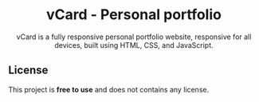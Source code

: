 <div align="center">

# vCard - Personal portfolio

vCard is a fully responsive personal portfolio website, responsive for all devices, built using HTML, CSS, and JavaScript.

 </div>

## License

This project is **free to use** and does not contains any license.
